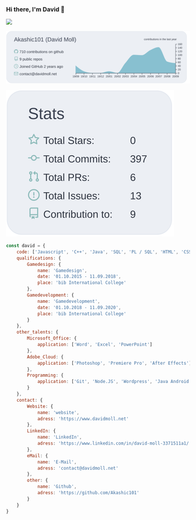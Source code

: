 
### Hi there, I'm David 👋
[![](https://i.imgur.com/9VeEtSR.png)](https://davidmoll.net)

[![](https://raw.githubusercontent.com/Akashic101/Akashic101/master/profile-summary-card-output/nord_bright/0-profile-details.svg)](https://github.com/vn7n24fzkq/github-profile-summary-cards)

[![](https://raw.githubusercontent.com/Akashic101/Akashic101/master/profile-summary-card-output/nord_bright/3-stats.svg)](https://github.com/vn7n24fzkq/github-profile-summary-cards)


```javascript
const david = {
    code: ['Javascript', 'C++', 'Java', 'SQL', 'PL / SQL', 'HTML', 'CSS', 'PHP', 'Markdown'],
    qualifications: {
        Gamedesign: {
            name: 'Gamedesign',
            date: '01.10.2015 - 11.09.2018',
            place: 'bib International College'
        },
        Gamedevelopment: {
            name: 'Gamedevelopment',
            date: '01.10.2018 - 11.09.2020',
            place: 'bib International College'
        }
    },
    other_talents: {
        Microsoft_Office: {
            application: ['Word', 'Excel', 'PowerPoint']
        },
        Adobe_Cloud: {
            application: ['Photoshop', 'Premiere Pro', 'After Effects']
        },
        Programming: {
            application: ['Git', 'Node.JS', 'Wordpress', 'Java Android']
        }
    },
    contact: {
        Website: {
            name: 'website',
            adress: 'https://www.davidmoll.net'
        },
        LinkedIn: {
            name: 'LinkedIn',
            adress: 'https://www.linkedin.com/in/david-moll-3371511a1/'
        },
        eMail: {
            name: 'E-Mail',
            adress: 'contact@davidmoll.net'
        },
        other: {
            name: 'Github',
            adress: 'https://github.com/Akashic101'
        }
    }
}
```
